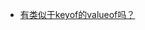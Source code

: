 -  [有类似于keyof的valueof吗？](https://stackoverflow.com/questions/49285864/is-there-a-valueof-similar-to-keyof-in-typescript)
